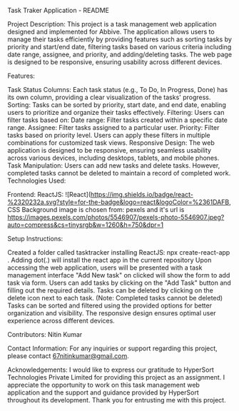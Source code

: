 Task Traker Application - README

Project Description:
This project is a task management web application designed and implemented for Abbive. The application allows users to manage their tasks efficiently by providing features such as sorting tasks by priority and start/end date, filtering tasks based on various criteria including date range, assignee, and priority, and adding/deleting tasks. The web page is designed to be responsive, ensuring usability across different devices.

Features:

Task Status Columns: Each task status (e.g., To Do, In Progress, Done) has its own column, providing a clear visualization of the tasks' progress.
Sorting: Tasks can be sorted by priority, start date, and end date, enabling users to prioritize and organize their tasks effectively.
Filtering: Users can filter tasks based on:
Date range: Filter tasks created within a specific date range.
Assignee: Filter tasks assigned to a particular user.
Priority: Filter tasks based on priority level.
Users can apply these filters in multiple combinations for customized task views.
Responsive Design: The web application is designed to be responsive, ensuring seamless usability across various devices, including desktops, tablets, and mobile phones.
Task Manipulation: Users can add new tasks and delete tasks. However, completed tasks cannot be deleted to maintain a record of completed work.
Technologies Used:

Frontend: ReactJS: ![React](https://img.shields.io/badge/react-%2320232a.svg?style=for-the-badge&logo=react&logoColor=%2361DAFB, CSS
Background image is chosen from: pexels and it's url is https://images.pexels.com/photos/5546907/pexels-photo-5546907.jpeg?auto=compress&cs=tinysrgb&w=1260&h=750&dpr=1

Setup Instructions:

Created a folder called tasktracker
installing ReactJS: npx create-react-app .  Adding dot(.) will install the react app in the current repository
Upon accessing the web application, users will be presented with a task management interface
"Add New task" on clicked will show the form to add task via form.
Users can add tasks by clicking on the "Add Task" button and filling out the required details.
Tasks can be deleted by clicking on the delete icon next to each task. (Note: Completed tasks cannot be deleted)
Tasks can be sorted and filtered using the provided options for better organization and visibility.
The responsive design ensures optimal user experience across different devices.


Contributors:
Nitin Kumar

Contact Information:
For any inquiries or support regarding this project, please contact 67nitinkumar@gmail.com.

Acknowledgements:
I would like to express our gratitude to HyperSort Technologies Private Limited for providing this project as an assignment. I appreciate the opportunity to work on this task management web application and the support and guidance provided by HyperSort throughout its development. Thank you for entrusting me with this project.

